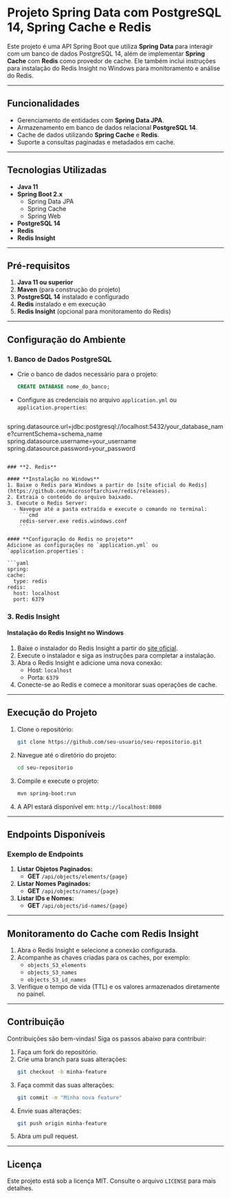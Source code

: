 # Projeto Spring Data com PostgreSQL 14, Spring Cache e Redis

Este projeto é uma API Spring Boot que utiliza **Spring Data** para interagir com um banco de dados PostgreSQL 14, além de implementar **Spring Cache** com **Redis** como provedor de cache. Ele também inclui instruções para instalação do Redis Insight no Windows para monitoramento e análise do Redis.

---

## **Funcionalidades**
- Gerenciamento de entidades com **Spring Data JPA**.
- Armazenamento em banco de dados relacional **PostgreSQL 14**.
- Cache de dados utilizando **Spring Cache** e **Redis**.
- Suporte a consultas paginadas e metadados em cache.

---

## **Tecnologias Utilizadas**
- **Java 11**
- **Spring Boot 2.x**
    - Spring Data JPA
    - Spring Cache
    - Spring Web
- **PostgreSQL 14**
- **Redis**
- **Redis Insight**

---

## **Pré-requisitos**

1. **Java 11 ou superior**
2. **Maven** (para construção do projeto)
3. **PostgreSQL 14** instalado e configurado
4. **Redis** instalado e em execução
5. **Redis Insight** (opcional para monitoramento do Redis)

---

## **Configuração do Ambiente**

### **1. Banco de Dados PostgreSQL**

- Crie o banco de dados necessário para o projeto:
  ```sql
  CREATE DATABASE nome_do_banco;
  ```
- Configure as credenciais no arquivo `application.yml` ou `application.properties`:

  ```properties
spring.datasource.url=jdbc:postgresql://localhost:5432/your_database_name?currentSchema=schema_name
spring.datasource.username=your_username
spring.datasource.password=your_password
  ```

### **2. Redis**

#### **Instalação no Windows**
1. Baixe o Redis para Windows a partir do [site oficial do Redis](https://github.com/microsoftarchive/redis/releases).
2. Extraia o conteúdo do arquivo baixado.
3. Execute o Redis Server:
    - Navegue até a pasta extraída e execute o comando no terminal:
      ```cmd
      redis-server.exe redis.windows.conf
      ```

#### **Configuração do Redis no projeto**
Adicione as configurações no `application.yml` ou `application.properties`:

```yaml
spring:
  cache:
    type: redis
  redis:
    host: localhost
    port: 6379
```

### **3. Redis Insight**

#### **Instalação do Redis Insight no Windows**
1. Baixe o instalador do Redis Insight a partir do [site oficial](https://redis.com/redis-enterprise/redis-insight/).
2. Execute o instalador e siga as instruções para completar a instalação.
3. Abra o Redis Insight e adicione uma nova conexão:
    - Host: `localhost`
    - Porta: `6379`
4. Conecte-se ao Redis e comece a monitorar suas operações de cache.

---

## **Execução do Projeto**

1. Clone o repositório:
   ```bash
   git clone https://github.com/seu-usuario/seu-repositorio.git
   ```

2. Navegue até o diretório do projeto:
   ```bash
   cd seu-repositorio
   ```

3. Compile e execute o projeto:
   ```bash
   mvn spring-boot:run
   ```

4. A API estará disponível em: `http://localhost:8080`

---

## **Endpoints Disponíveis**

### **Exemplo de Endpoints**
1. **Listar Objetos Paginados:**
    - **GET** `/api/objects/elements/{page}`
2. **Listar Nomes Paginados:**
    - **GET** `/api/objects/names/{page}`
3. **Listar IDs e Nomes:**
    - **GET** `/api/objects/id-names/{page}`

---

## **Monitoramento do Cache com Redis Insight**
1. Abra o Redis Insight e selecione a conexão configurada.
2. Acompanhe as chaves criadas para os caches, por exemplo:
    - `objects_S3_elements`
    - `objects_S3_names`
    - `objects_S3_id_names`
3. Verifique o tempo de vida (TTL) e os valores armazenados diretamente no painel.

---

## **Contribuição**
Contribuições são bem-vindas! Siga os passos abaixo para contribuir:

1. Faça um fork do repositório.
2. Crie uma branch para suas alterações:
   ```bash
   git checkout -b minha-feature
   ```
3. Faça commit das suas alterações:
   ```bash
   git commit -m "Minha nova feature"
   ```
4. Envie suas alterações:
   ```bash
   git push origin minha-feature
   ```
5. Abra um pull request.

---

## **Licença**
Este projeto está sob a licença MIT. Consulte o arquivo `LICENSE` para mais detalhes.

